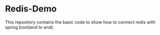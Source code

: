 # Redis-Demo
This repository contains the basic code to show how to connect redis with spring boot(end to end).
